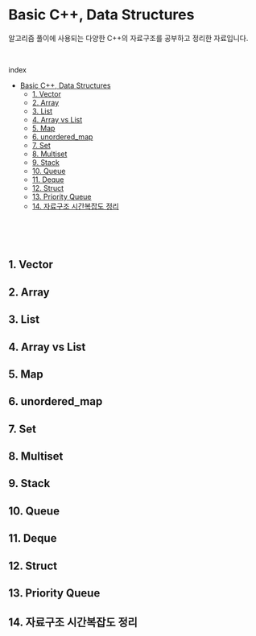# Basic C++, Data Structures

알고리즘 풀이에 사용되는 다양한 C++의 자료구조를 공부하고 정리한 자료입니다.

<br>

index
- [Basic C++, Data Structures](#basic-c-data-structures)
  - [1. Vector](#1-vector)
  - [2. Array](#2-array)
  - [3. List](#3-list)
  - [4. Array vs List](#4-array-vs-list)
  - [5. Map](#5-map)
  - [6. unordered\_map](#6-unordered_map)
  - [7. Set](#7-set)
  - [8. Multiset](#8-multiset)
  - [9. Stack](#9-stack)
  - [10. Queue](#10-queue)
  - [11. Deque](#11-deque)
  - [12. Struct](#12-struct)
  - [13. Priority Queue](#13-priority-queue)
  - [14. 자료구조 시간복잡도 정리](#14-자료구조-시간복잡도-정리)


<br>
<br>
<br>

## 1. Vector
## 2. Array
## 3. List
## 4. Array vs List
## 5. Map
## 6. unordered_map
## 7. Set
## 8. Multiset
## 9. Stack
## 10. Queue
## 11. Deque
## 12. Struct
## 13. Priority Queue
## 14. 자료구조 시간복잡도 정리